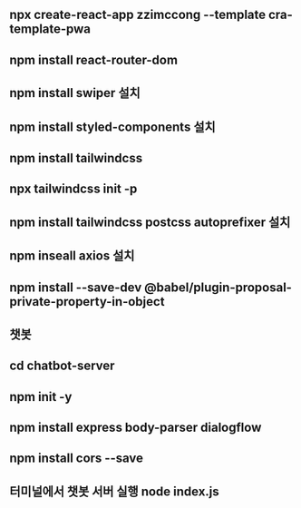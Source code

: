 ## npx create-react-app zzimccong --template cra-template-pwa

## npm install react-router-dom

## npm install swiper 설치

## npm install styled-components 설치

## npm install tailwindcss

## npx tailwindcss init -p

## npm install tailwindcss postcss autoprefixer 설치

## npm inseall axios 설치

## npm install --save-dev @babel/plugin-proposal-private-property-in-object


## 챗봇

## cd chatbot-server

## npm init -y

## npm install express body-parser dialogflow

## npm install cors --save

## 터미널에서 챗봇 서버 실행 node index.js
